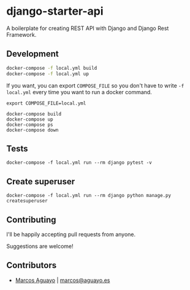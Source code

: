 # django-starter-api

A boilerplate for creating REST API with Django and Django Rest Framework.

## Development

```bash
docker-compose -f local.yml build
docker-compose -f local.yml up
```

If you want, you can export `COMPOSE_FILE` so you don't have to write `-f local.yml` every time you want to run a docker command.
```
export COMPOSE_FILE=local.yml

docker-compose build
docker-compose up
docker-compose ps
docker-compose down
```

## Tests
```
docker-compose -f local.yml run --rm django pytest -v
```

## Create superuser

```
docker-compose -f local.yml run --rm django python manage.py createsuperuser
```

## Contributing

I'll be happily accepting pull requests from anyone.

Suggestions are welcome!


## Contributors

- [Marcos Aguayo](https://github.com/maguayo) | <marcos@aguayo.es>
